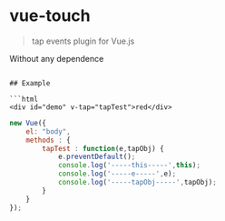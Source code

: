 # vue-touch

> tap events plugin for Vue.js

Without any dependence

```

## Example

```html
<div id="demo" v-tap="tapTest">red</div>
```

```javascript
new Vue({
	el: "body",
	methods : {
		tapTest : function(e,tapObj) {
			e.preventDefault();
			console.log('-----this-----',this);
			console.log('-----e-----',e);
			console.log('-----tapObj-----',tapObj);
		}
	}
});
```


